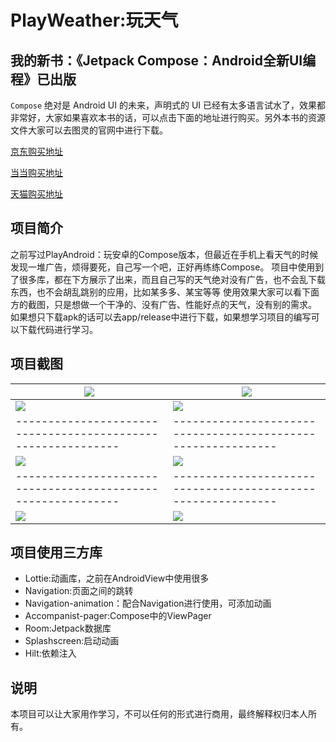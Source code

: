 # PlayWeather:玩天气

## 我的新书：《Jetpack Compose：Android全新UI编程》已出版

 `Compose` 绝对是 Android UI 的未来，声明式的 UI 已经有太多语言试水了，效果都非常好，大家如果喜欢本书的话，可以点击下面的地址进行购买。另外本书的资源文件大家可以去图灵的官网中进行下载。

[京东购买地址](https://item.jd.com/10039809078875.html)

[当当购买地址](http://product.dangdang.com/593507948.html)

[天猫购买地址](https://detail.tmall.com/item.htm?spm=a220m.1000858.1000725.56.6a61b8d7HhFgCX&amp;id=658828404598&amp;areaId=110100&amp;user_id=2145487409&amp;cat_id=2&amp;is_b=1&amp;rn=1522259deab5178ef65819d1ef6b699e)

## 项目简介

之前写过PlayAndroid：玩安卓的Compose版本，但最近在手机上看天气的时候发现一堆广告，烦得要死，自己写一个吧，正好再练练Compose。
项目中使用到了很多库，都在下方展示了出来，而且自己写的天气绝对没有广告，也不会乱下载东西，也不会胡乱跳别的应用，比如某多多、某宝等等
使用效果大家可以看下面方的截图，只是想做一个干净的、没有广告、性能好点的天气，没有别的需求。
如果想只下载apk的话可以去app/release中进行下载，如果想学习项目的编写可以下载代码进行学习。

## 项目截图

| ![](https://github.com/zhujiang521/PlayWeather/blob/master/ScreenCapture%20%20/home.gif) | ![](https://github.com/zhujiang521/PlayWeather/blob/master/ScreenCapture%20%20/delete.gif) |
| ------------------------------------------------------------ | ------------------------------------------------------------ |
| ![](https://github.com/zhujiang521/PlayWeather/blob/master/ScreenCapture%20%20/shot1.png) | ![](https://github.com/zhujiang521/PlayWeather/blob/master/ScreenCapture%20%20/shot2.png) |
| ------------------------------------------------------------ | ------------------------------------------------------------ |
| ![](https://github.com/zhujiang521/PlayWeather/blob/master/ScreenCapture%20%20/shot3.png) | ![](https://github.com/zhujiang521/PlayWeather/blob/master/ScreenCapture%20%20/shot4.png) |
| ------------------------------------------------------------ | ------------------------------------------------------------ |
| ![](https://github.com/zhujiang521/PlayWeather/blob/master/ScreenCapture%20%20/shot5.png) | ![](https://github.com/zhujiang521/PlayWeather/blob/master/ScreenCapture%20%20/shot6.png) |

## 项目使用三方库

- Lottie:动画库，之前在AndroidView中使用很多
- Navigation:页面之间的跳转
- Navigation-animation：配合Navigation进行使用，可添加动画
- Accompanist-pager:Compose中的ViewPager
- Room:Jetpack数据库
- Splashscreen:启动动画
- Hilt:依赖注入

## 说明

本项目可以让大家用作学习，不可以任何的形式进行商用，最终解释权归本人所有。

